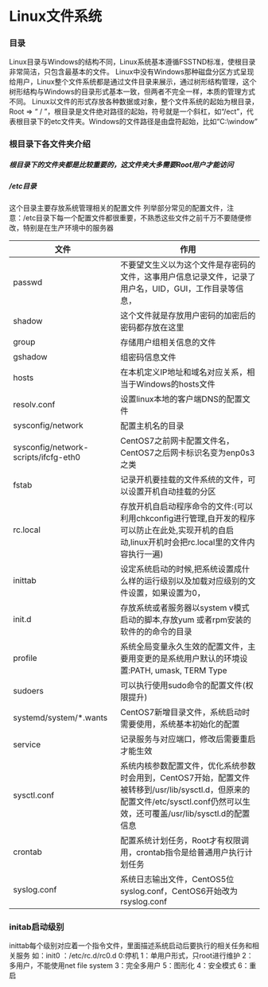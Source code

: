 # Linux文件系统

### 目录
Linux目录与Windows的结构不同，Linux系统基本遵循FSSTND标准，使根目录非常简洁，只包含最基本的文件。
  Linux中没有Windows那种磁盘分区方式呈现给用户，Linux整个文件系统都是通过文件目录来展示，通过树形结构管理，这个树形结构与Windows的目录形式基本一致，但两者不完全一样，本质的管理方式不同。
  Linux以文件的形式存放各种数据或对象，整个文件系统的起始为根目录，Root => “ / ”，根目录是文件绝对路径的起始，符号就是一个斜杠，如“/ect”，代表根目录下的etc文件夹。Windows的文件路径是由盘符起始，比如“C:\window”

### 根目录下各文件夹介绍
##### 根目录下的文件夹都是比较重要的，这文件夹大多需要Root用户才能访问
##### /etc目录
这个目录主要存放系统管理相关的配置文件
列举部分常见的配置文件，注意：/etc目录下每一个配置文件都很重要，不熟悉这些文件之前千万不要随便修改，特别是在生产环境中的服务器

| 文件 | 作用 |
| ---- | ---- |
|passwd|不要望文生义以为这个文件是存密码的文件，这事用户信息记录文件，记录了用户名，UID，GUI，工作目录等信息，|
|shadow|这个文件就是存放用户密码的加密后的密码都存放在这里|
|group|存储用户组相关信息的文件|
|gshadow|组密码信息文件|
|hosts|在本机定义IP地址和域名对应关系，相当于Windows的hosts文件|
|resolv.conf|设置linux本地的客户端DNS的配置文件|
|sysconfig/network|配置主机名的目录|
|sysconfig/network-scripts/ifcfg-eth0|CentOS7之前网卡配置文件名，CentOS7之后网卡标识名变为enp0s3之类|
|fstab|记录开机要挂载的文件系统的文件，可以设置开机自动挂载的分区|
|rc.local | 存放开机自启动程序命令的文件:(可以利用chkconfig进行管理,自开发的程序可以防止在此处,实现开机的自启动,linux开机时会把rc.local里的文件内容执行一遍)|
|inittab|设定系统启动的时候,把系统设置成什么样的运行级别以及加载对应级别的文件设置，如果设置为0，|
|init.d|存放系统或者服务器以system v模式启动的脚本,存放yum 或者rpm安装的软件的的命令的目录|
|profile|系统全局变量永久生效的配置文件，主要用变更的是系统用户默认的环境设置:PATH, umask, TERM Type|
|sudoers|可以执行使用sudo命令的配置文件(权限提升)|
|systemd/system/*.wants|CentOS7新增目录文件，系统启动时需要使用，系统基本初始化的配置|
|service|记录服务与对应端口，修改后需要重启才能生效|
|sysctl.conf|系统内核参数配置文件，优化系统参数时会用到，CentOS7开始，配置文件被转移到/usr/lib/sysctl.d，但原来的配置文件/etc/sysctl.conf仍然可以生效，还可覆盖/usr/lib/sysctl.d的配置信息|
|crontab|配置系统计划任务，Root才有权限调用，crontab指令是给普通用户执行计划任务|
|syslog.conf|系统日志输出文件，CentOS5位syslog.conf，CentOS6开始改为rsyslog.conf|

### initab启动级别
inittab每个级别对应着一个指令文件，里面描述系统启动后要执行的相关任务和相关服务
如：init0 ：/etc/rc.d/rc0.d
0:停机
1：单用户形式，只root进行维护
2：多用户，不能使用net file system
3：完全多用户
5：图形化
4：安全模式
6：重启 
